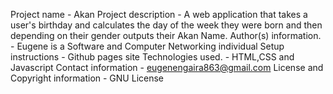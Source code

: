 Project name - Akan
Project description - A web application that takes a user's birthday and calculates the day of the week they were born and then depending on their gender     outputs their Akan Name. 
Author(s) information. - Eugene is a Software and Computer Networking individual
Setup instructions - Github pages site
Technologies used. - HTML,CSS and Javascript
Contact information - eugenengaira863@gmail.com
License and Copyright information - GNU License

